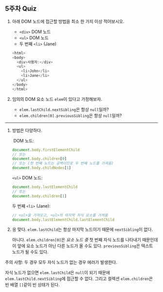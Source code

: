 ## 5주차 Quiz
1. 아래 DOM 노드에 접근할 방법을 최소 한 가지 이상 적어보시오.

   - `<div>` DOM 노드
   - `<ul>` DOM 노드
   - 두 번째 `<li>` (Jane)

   ```javascript
   <html>
   <body>
     <div>사용자:</div>
     <ul>
       <li>John</li>
       <li>Jane</li>
     </ul>
   </body>
   </html>
   ```

2. 임의의 DOM 요소 노드 `elem`이 있다고 가정해보자.

   - `elem.lastChild.nextSibling`은 항상 `null`일까?
   - `elem.children[0].previousSibling`은 항상 `null`일까?

---

1. 방법은 다양하다.

   <div> DOM 노드:

   ```javascript
   document.body.firstElementChild
   // 또는
   document.body.children[0]
   // 또는 (첫 번째 노드는 공백이므로 두 번째 노드를 가져옴)
   document.body.childNodes[1]
   ```

   `<ul>` DOM 노드:

   ```javascript
   document.body.lastElementChild
   // 또는
   document.body.children[1]
   ```

   두 번째 `<li>` (Jane):

   ```javascript
   // <ul>을 가져오고, <ul>의 마지막 자식 요소를 가져옴
   document.body.lastElementChild.lastElementChild
   ```

2. 응 맞다. `elem.lastChild`는 항상 마지막 노드이기 때문에 `nextSibling`이 없다.

   아니다. `elem.children[0]`은 *요소 노드 중* 첫 번째 자식 노드를 나타내기 때문인데 이 앞에 요소 노드가 아닌 다른 노드가 올 수도 있다. `previousSibling`은 텍스트 노드가 될 수도 있다.

주의 사항: 두 경우 모두 자식 노드가 없는 경우 에러가 발생한다.

자식 노드가 없으면 `elem.lastChild`은 `null`이 되기 때문에 `elem.lastChild.nextSibling`에 접근할 수 없다. 그리고 컬렉션 `elem.children`은 빈 배열 `[]`같이 빈 상태가 된다.
